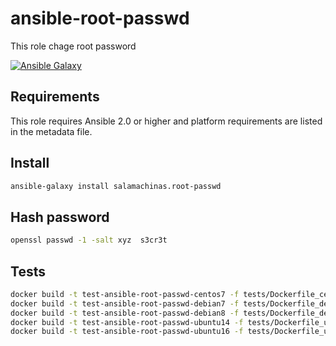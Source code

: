 ansible-root-passwd
===================

This role chage root password

[![Ansible Galaxy](https://img.shields.io/ansible/role/xxxx.svg)](https://galaxy.ansible.com/salamachinas/root-pswd/)

Requirements
------------

This role requires Ansible 2.0 or higher and platform requirements are listed
in the metadata file.

Install
-------

```sh
ansible-galaxy install salamachinas.root-passwd
```

Hash password
-------------

```sh
openssl passwd -1 -salt xyz  s3cr3t
```

Tests
-----

```sh
docker build -t test-ansible-root-passwd-centos7 -f tests/Dockerfile_centos7 --force-rm .
docker build -t test-ansible-root-passwd-debian7 -f tests/Dockerfile_debian7 --force-rm .
docker build -t test-ansible-root-passwd-debian8 -f tests/Dockerfile_debian8 --force-rm .
docker build -t test-ansible-root-passwd-ubuntu14 -f tests/Dockerfile_ubuntu14 --force-rm .
docker build -t test-ansible-root-passwd-ubuntu16 -f tests/Dockerfile_ubuntu16 --force-rm .
```
